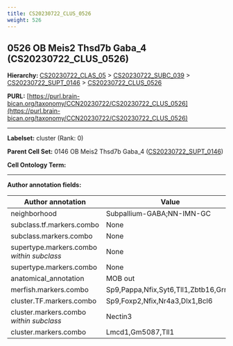 ```yaml
---
title: CS20230722_CLUS_0526
weight: 526
---
```

## 0526 OB Meis2 Thsd7b Gaba_4 (CS20230722_CLUS_0526)
<b>Hierarchy: </b>
[CS20230722_CLAS_05](../CS20230722_CLAS_05) >
[CS20230722_SUBC_039](../CS20230722_SUBC_039) >
[CS20230722_SUPT_0146](../CS20230722_SUPT_0146) >
[CS20230722_CLUS_0526](../CS20230722_CLUS_0526)

**PURL:** [https://purl.brain-bican.org/taxonomy/CCN20230722/CS20230722_CLUS_0526](https://purl.brain-bican.org/taxonomy/CCN20230722/CS20230722_CLUS_0526)

---


**Labelset:** cluster (Rank: 0)

**Parent Cell Set:** 0146 OB Meis2 Thsd7b Gaba_4 ([CS20230722_SUPT_0146](../CS20230722_SUPT_0146))



**Cell Ontology Term:** 

[MARKER GENES.]: #


---

[TRANSFERRED ANNOTATIONS.]: #


[AUTHOR ANNOTATION FIELDS.]: #


**Author annotation fields:**

| Author annotation | Value |
|-------------------|-------|
|neighborhood|Subpallium-GABA;NN-IMN-GC|
|subclass.tf.markers.combo|None|
|subclass.markers.combo|None|
|supertype.markers.combo _within subclass_|None|
|supertype.markers.combo|None|
|anatomical_annotation|MOB out|
|merfish.markers.combo|Sp9,Pappa,Nfix,Syt6,Tll1,Zbtb16,Grm3|
|cluster.TF.markers.combo|Sp9,Foxp2,Nfix,Nr4a3,Dlx1,Bcl6|
|cluster.markers.combo _within subclass_|Nectin3|
|cluster.markers.combo|Lmcd1,Gm5087,Tll1|
